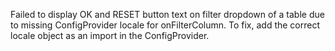 Failed to display OK and RESET button text on filter dropdown of a table due to missing ConfigProvider locale for onFilterColumn. To fix, add the correct locale object as an import in the ConfigProvider.
